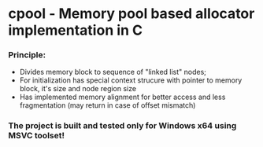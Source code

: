 # cpool - Memory pool based allocator implementation in C
### Principle:
- Divides memory block to sequence of "linked list" nodes;
- For initialization has special context strucure with pointer to memory block, it's size and node region size
- Has implemented memory alignment for better access and less fragmentation (may return in case of offset mismatch)
### The project is built and tested only for Windows x64 using MSVC toolset!